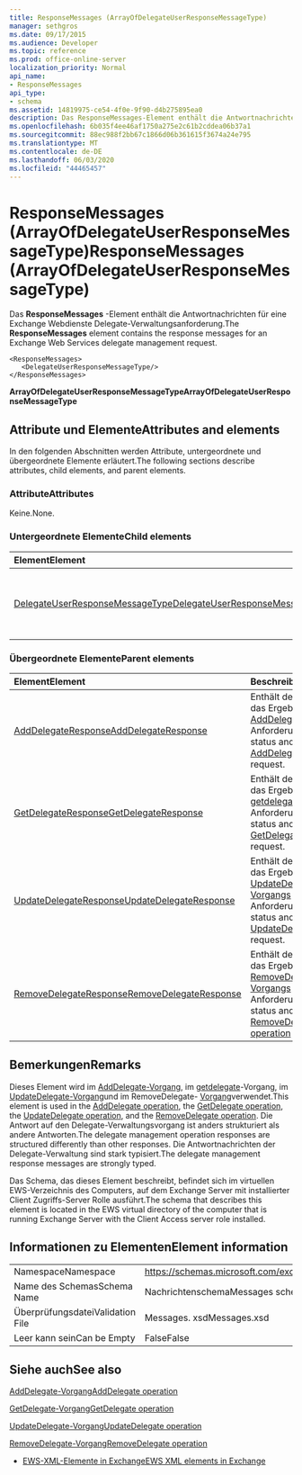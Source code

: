 ```yaml
---
title: ResponseMessages (ArrayOfDelegateUserResponseMessageType)
manager: sethgros
ms.date: 09/17/2015
ms.audience: Developer
ms.topic: reference
ms.prod: office-online-server
localization_priority: Normal
api_name:
- ResponseMessages
api_type:
- schema
ms.assetid: 14819975-ce54-4f0e-9f90-d4b275895ea0
description: Das ResponseMessages-Element enthält die Antwortnachrichten für eine Exchange Webdienste Delegate-Verwaltungsanforderung.
ms.openlocfilehash: 6b035f4ee46af1750a275e2c61b2cddea06b37a1
ms.sourcegitcommit: 88ec988f2bb67c1866d06b361615f3674a24e795
ms.translationtype: MT
ms.contentlocale: de-DE
ms.lasthandoff: 06/03/2020
ms.locfileid: "44465457"
---
```

# <a name="responsemessages-arrayofdelegateuserresponsemessagetype"></a><span data-ttu-id="8fe3b-103">ResponseMessages (ArrayOfDelegateUserResponseMessageType)</span><span class="sxs-lookup"><span data-stu-id="8fe3b-103">ResponseMessages (ArrayOfDelegateUserResponseMessageType)</span></span>

<span data-ttu-id="8fe3b-104">Das **ResponseMessages** -Element enthält die Antwortnachrichten für eine Exchange Webdienste Delegate-Verwaltungsanforderung.</span><span class="sxs-lookup"><span data-stu-id="8fe3b-104">The **ResponseMessages** element contains the response messages for an Exchange Web Services delegate management request.</span></span> 
  
```
<ResponseMessages>
   <DelegateUserResponseMessageType/>
</ResponseMessages>
```

 <span data-ttu-id="8fe3b-105">**ArrayOfDelegateUserResponseMessageType**</span><span class="sxs-lookup"><span data-stu-id="8fe3b-105">**ArrayOfDelegateUserResponseMessageType**</span></span>
## <a name="attributes-and-elements"></a><span data-ttu-id="8fe3b-106">Attribute und Elemente</span><span class="sxs-lookup"><span data-stu-id="8fe3b-106">Attributes and elements</span></span>

<span data-ttu-id="8fe3b-107">In den folgenden Abschnitten werden Attribute, untergeordnete und übergeordnete Elemente erläutert.</span><span class="sxs-lookup"><span data-stu-id="8fe3b-107">The following sections describe attributes, child elements, and parent elements.</span></span>
  
### <a name="attributes"></a><span data-ttu-id="8fe3b-108">Attribute</span><span class="sxs-lookup"><span data-stu-id="8fe3b-108">Attributes</span></span>

<span data-ttu-id="8fe3b-109">Keine.</span><span class="sxs-lookup"><span data-stu-id="8fe3b-109">None.</span></span>
  
### <a name="child-elements"></a><span data-ttu-id="8fe3b-110">Untergeordnete Elemente</span><span class="sxs-lookup"><span data-stu-id="8fe3b-110">Child elements</span></span>

|<span data-ttu-id="8fe3b-111">**Element**</span><span class="sxs-lookup"><span data-stu-id="8fe3b-111">**Element**</span></span>|<span data-ttu-id="8fe3b-112">**Beschreibung**</span><span class="sxs-lookup"><span data-stu-id="8fe3b-112">**Description**</span></span>|
|:-----|:-----|
|[<span data-ttu-id="8fe3b-113">DelegateUserResponseMessageType</span><span class="sxs-lookup"><span data-stu-id="8fe3b-113">DelegateUserResponseMessageType</span></span>](delegateuserresponsemessagetype.md) <br/> |<span data-ttu-id="8fe3b-114">Enthält Antwortnachrichten für Delegate-Verwaltungsvorgänge.</span><span class="sxs-lookup"><span data-stu-id="8fe3b-114">Contains response messages for delegate management operations.</span></span>  <br/> |
   
### <a name="parent-elements"></a><span data-ttu-id="8fe3b-115">Übergeordnete Elemente</span><span class="sxs-lookup"><span data-stu-id="8fe3b-115">Parent elements</span></span>

|<span data-ttu-id="8fe3b-116">**Element**</span><span class="sxs-lookup"><span data-stu-id="8fe3b-116">**Element**</span></span>|<span data-ttu-id="8fe3b-117">**Beschreibung**</span><span class="sxs-lookup"><span data-stu-id="8fe3b-117">**Description**</span></span>|
|:-----|:-----|
|[<span data-ttu-id="8fe3b-118">AddDelegateResponse</span><span class="sxs-lookup"><span data-stu-id="8fe3b-118">AddDelegateResponse</span></span>](adddelegateresponse.md) <br/> |<span data-ttu-id="8fe3b-119">Enthält den Status und das Ergebnis einer [AddDelegate-Vorgangs](adddelegate-operation.md) Anforderung.</span><span class="sxs-lookup"><span data-stu-id="8fe3b-119">Contains the status and result of an [AddDelegate operation](adddelegate-operation.md) request.</span></span>  <br/> |
|[<span data-ttu-id="8fe3b-120">GetDelegateResponse</span><span class="sxs-lookup"><span data-stu-id="8fe3b-120">GetDelegateResponse</span></span>](getdelegateresponse.md) <br/> |<span data-ttu-id="8fe3b-121">Enthält den Status und das Ergebnis einer [getdelegate-Vorgangs](getdelegate-operation.md) Anforderung.</span><span class="sxs-lookup"><span data-stu-id="8fe3b-121">Contains the status and result of a [GetDelegate operation](getdelegate-operation.md) request.</span></span>  <br/> |
|[<span data-ttu-id="8fe3b-122">UpdateDelegateResponse</span><span class="sxs-lookup"><span data-stu-id="8fe3b-122">UpdateDelegateResponse</span></span>](updatedelegateresponse.md) <br/> |<span data-ttu-id="8fe3b-123">Enthält den Status und das Ergebnis einer [UpdateDelegate-Vorgangs](updatedelegate-operation.md) Anforderung.</span><span class="sxs-lookup"><span data-stu-id="8fe3b-123">Contains the status and result of an [UpdateDelegate operation](updatedelegate-operation.md) request.</span></span>  <br/> |
|[<span data-ttu-id="8fe3b-124">RemoveDelegateResponse</span><span class="sxs-lookup"><span data-stu-id="8fe3b-124">RemoveDelegateResponse</span></span>](removedelegateresponse.md) <br/> |<span data-ttu-id="8fe3b-125">Enthält den Status und das Ergebnis einer [RemoveDelegate-Vorgangs](removedelegate-operation.md) Anforderung.</span><span class="sxs-lookup"><span data-stu-id="8fe3b-125">Contains the status and result of a [RemoveDelegate operation](removedelegate-operation.md) request.</span></span>  <br/> |
   
## <a name="remarks"></a><span data-ttu-id="8fe3b-126">Bemerkungen</span><span class="sxs-lookup"><span data-stu-id="8fe3b-126">Remarks</span></span>

<span data-ttu-id="8fe3b-127">Dieses Element wird im [AddDelegate-Vorgang](adddelegate-operation.md), im [getdelegate](getdelegate-operation.md)-Vorgang, im [UpdateDelegate-Vorgang](updatedelegate-operation.md)und im RemoveDelegate- [Vorgang](removedelegate-operation.md)verwendet.</span><span class="sxs-lookup"><span data-stu-id="8fe3b-127">This element is used in the [AddDelegate operation](adddelegate-operation.md), the [GetDelegate operation](getdelegate-operation.md), the [UpdateDelegate operation](updatedelegate-operation.md), and the [RemoveDelegate operation](removedelegate-operation.md).</span></span> <span data-ttu-id="8fe3b-128">Die Antwort auf den Delegate-Verwaltungsvorgang ist anders strukturiert als andere Antworten.</span><span class="sxs-lookup"><span data-stu-id="8fe3b-128">The delegate management operation responses are structured differently than other responses.</span></span> <span data-ttu-id="8fe3b-129">Die Antwortnachrichten der Delegate-Verwaltung sind stark typisiert.</span><span class="sxs-lookup"><span data-stu-id="8fe3b-129">The delegate management response messages are strongly typed.</span></span>
  
<span data-ttu-id="8fe3b-130">Das Schema, das dieses Element beschreibt, befindet sich im virtuellen EWS-Verzeichnis des Computers, auf dem Exchange Server mit installierter Client Zugriffs-Server Rolle ausführt.</span><span class="sxs-lookup"><span data-stu-id="8fe3b-130">The schema that describes this element is located in the EWS virtual directory of the computer that is running Exchange Server with the Client Access server role installed.</span></span>
  
## <a name="element-information"></a><span data-ttu-id="8fe3b-131">Informationen zu Elementen</span><span class="sxs-lookup"><span data-stu-id="8fe3b-131">Element information</span></span>

|||
|:-----|:-----|
|<span data-ttu-id="8fe3b-132">Namespace</span><span class="sxs-lookup"><span data-stu-id="8fe3b-132">Namespace</span></span>  <br/> |https://schemas.microsoft.com/exchange/services/2006/messages  <br/> |
|<span data-ttu-id="8fe3b-133">Name des Schemas</span><span class="sxs-lookup"><span data-stu-id="8fe3b-133">Schema Name</span></span>  <br/> |<span data-ttu-id="8fe3b-134">Nachrichtenschema</span><span class="sxs-lookup"><span data-stu-id="8fe3b-134">Messages schema</span></span>  <br/> |
|<span data-ttu-id="8fe3b-135">Überprüfungsdatei</span><span class="sxs-lookup"><span data-stu-id="8fe3b-135">Validation File</span></span>  <br/> |<span data-ttu-id="8fe3b-136">Messages. xsd</span><span class="sxs-lookup"><span data-stu-id="8fe3b-136">Messages.xsd</span></span>  <br/> |
|<span data-ttu-id="8fe3b-137">Leer kann sein</span><span class="sxs-lookup"><span data-stu-id="8fe3b-137">Can be Empty</span></span>  <br/> |<span data-ttu-id="8fe3b-138">False</span><span class="sxs-lookup"><span data-stu-id="8fe3b-138">False</span></span>  <br/> |
   
## <a name="see-also"></a><span data-ttu-id="8fe3b-139">Siehe auch</span><span class="sxs-lookup"><span data-stu-id="8fe3b-139">See also</span></span>



[<span data-ttu-id="8fe3b-140">AddDelegate-Vorgang</span><span class="sxs-lookup"><span data-stu-id="8fe3b-140">AddDelegate operation</span></span>](adddelegate-operation.md)
  
[<span data-ttu-id="8fe3b-141">GetDelegate-Vorgang</span><span class="sxs-lookup"><span data-stu-id="8fe3b-141">GetDelegate operation</span></span>](getdelegate-operation.md)
  
[<span data-ttu-id="8fe3b-142">UpdateDelegate-Vorgang</span><span class="sxs-lookup"><span data-stu-id="8fe3b-142">UpdateDelegate operation</span></span>](updatedelegate-operation.md)
  
[<span data-ttu-id="8fe3b-143">RemoveDelegate-Vorgang</span><span class="sxs-lookup"><span data-stu-id="8fe3b-143">RemoveDelegate operation</span></span>](removedelegate-operation.md)


- [<span data-ttu-id="8fe3b-144">EWS-XML-Elemente in Exchange</span><span class="sxs-lookup"><span data-stu-id="8fe3b-144">EWS XML elements in Exchange</span></span>](ews-xml-elements-in-exchange.md)

